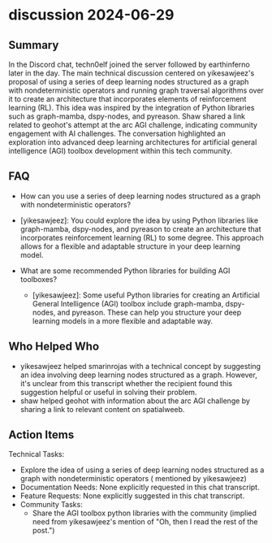 # discussion 2024-06-29

## Summary

In the Discord chat, techn0elf joined the server followed by earthinferno later in the day. The main technical
discussion centered on yikesawjeez's proposal of using a series of deep learning nodes structured as a graph with
nondeterministic operators and running graph traversal algorithms over it to create an architecture that incorporates
elements of reinforcement learning (RL). This idea was inspired by the integration of Python libraries such as
graph-mamba, dspy-nodes, and pyreason. Shaw shared a link related to geohot's attempt at the arc AGI challenge,
indicating community engagement with AI challenges. The conversation highlighted an exploration into advanced deep
learning architectures for artificial general intelligence (AGI) toolbox development within this tech community.

## FAQ

- How can you use a series of deep learning nodes structured as a graph with nondeterministic operators?
- [yikesawjeez]: You could explore the idea by using Python libraries like graph-mamba, dspy-nodes, and pyreason to
  create an architecture that incorporates reinforcement learning (RL) to some degree. This approach allows for a
  flexible and adaptable structure in your deep learning model.

- What are some recommended Python libraries for building AGI toolboxes?
    - [yikesawjeez]: Some useful Python libraries for creating an Artificial General Intelligence (AGI) toolbox include
      graph-mamba, dspy-nodes, and pyreason. These can help you structure your deep learning models in a more flexible
      and adaptable way.

## Who Helped Who

- yikesawjeez helped smarinrojas with a technical concept by suggesting an idea involving deep learning nodes structured
  as a graph. However, it's unclear from this transcript whether the recipient found this suggestion helpful or useful
  in solving their problem.
- shaw helped geohot with information about the arc AGI challenge by sharing a link to relevant content on spatialweeb.

## Action Items

Technical Tasks:

- Explore the idea of using a series of deep learning nodes structured as a graph with nondeterministic operators (
  mentioned by yikesawjeez)
- Documentation Needs: None explicitly requested in this chat transcript.
- Feature Requests: None explicitly suggested in this chat transcript.
- Community Tasks:
    - Share the AGI toolbox python libraries with the community (implied need from yikesawjeez's mention of "Oh, then I
      read the rest of the post.")
